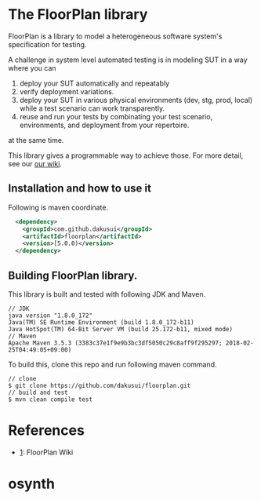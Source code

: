 # The FloorPlan library
FloorPlan is a library to model a heterogeneous software system's specification
for testing.

A challenge in system level automated testing is in modeling SUT in a way where
you can

1. deploy your SUT automatically and repeatably
2. verify deployment variations.
3. deploy your SUT in various physical environments (dev, stg, prod, local) while
  a test scenario can work transparently.
4. reuse and run your tests by combinating your test scenario, environments, and 
  deployment from your repertoire.

at the same time.
  
This library gives a programmable way to achieve those. For more detail,
see our [our wiki][1].

## Installation and how to use it
Following is maven coordinate.

```xml
  <dependency>
    <groupId>com.github.dakusui</groupId>
    <artifactId>floorplan</artifactId>
    <version>[5.0.0)</version>
  </dependency>
```

## Building FloorPlan library.
This library is built and tested with following JDK and Maven.
```
// JDK
java version "1.8.0_172"
Java(TM) SE Runtime Environment (build 1.8.0_172-b11)
Java HotSpot(TM) 64-Bit Server VM (build 25.172-b11, mixed mode)
// Maven
Apache Maven 3.5.3 (3383c37e1f9e9b3bc3df5050c29c8aff9f295297; 2018-02-25T04:49:05+09:00)
```
 
To build this, clone this repo and run following maven command.

```
// clone
$ git clone https://github.com/dakusui/floorplan.git
// build and test
$ mvn clean compile test

```
# References
* [1]: FloorPlan Wiki

[1]: https://github.com/dakusui/floorplan/wiki
# osynth
